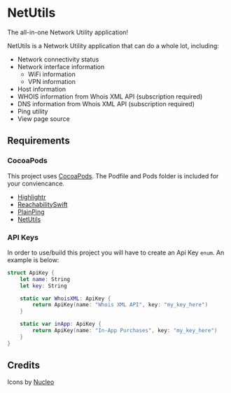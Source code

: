 # NetUtils

The all-in-one Network Utility application!

NetUtils is a Network Utility application that can do a whole lot, including:
- Network connectivity status
- Network interface information
   - WiFi information
   - VPN information
- Host information
- WHOIS information from Whois XML API (subscription required)
- DNS information from Whois XML API (subscription required)
- Ping utility
- View page source

## Requirements

### CocoaPods
This project uses [CocoaPods](https://cocoapods.org/). The Podfile and Pods folder is included for your conviencance. 

* [Highlightr](https://github.com/raspu/Highlightr)
* [ReachabilitySwift](https://github.com/ashleymills/Reachability.swift)
* [PlainPing](https://github.com/naptics/PlainPing)
* [NetUtils](https://github.com/svdo/swift-netutils)

### API Keys

In order to use/build this project you will have to create an Api Key `enum`. An example is below:

```swift
struct ApiKey {
    let name: String
    let key: String

    static var WhoisXML: ApiKey {
        return ApiKey(name: "Whois XML API", key: "my_key_here")
    }

    static var inApp: ApiKey {
        return ApiKey(name: "In-App Purchases", key: "my_key_here")
    }
}
```

## Credits

Icons by [Nucleo](https://nucleoapp.com/)